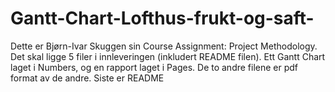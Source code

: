 # Gantt-Chart-Lofthus-frukt-og-saft-
Dette er Bjørn-Ivar Skuggen sin Course Assignment: Project Methodology. Det skal ligge 5 filer i innleveringen (inkludert README filen). Ett Gantt Chart laget i Numbers, og en rapport laget i Pages. De to andre filene er pdf format av de andre. Siste er README
